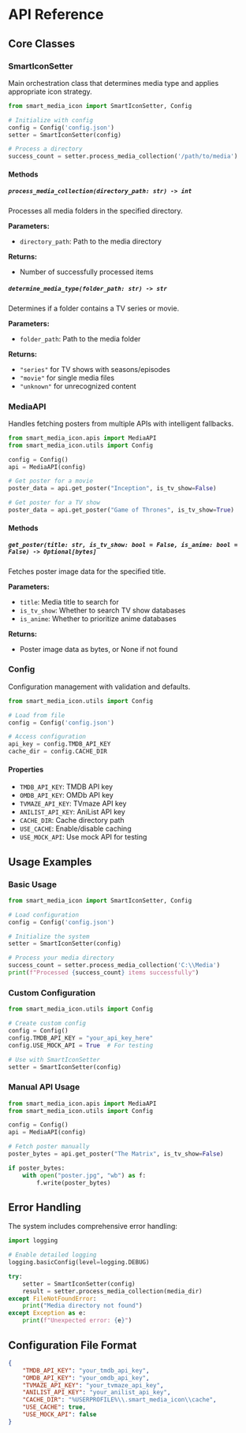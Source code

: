 # API Reference

## Core Classes

### SmartIconSetter

Main orchestration class that determines media type and applies appropriate icon strategy.

```python
from smart_media_icon import SmartIconSetter, Config

# Initialize with config
config = Config('config.json')
setter = SmartIconSetter(config)

# Process a directory
success_count = setter.process_media_collection('/path/to/media')
```

#### Methods

##### `process_media_collection(directory_path: str) -> int`

Processes all media folders in the specified directory.

**Parameters:**
- `directory_path`: Path to the media directory

**Returns:**
- Number of successfully processed items

##### `determine_media_type(folder_path: str) -> str`

Determines if a folder contains a TV series or movie.

**Parameters:**
- `folder_path`: Path to the media folder

**Returns:**
- `"series"` for TV shows with seasons/episodes
- `"movie"` for single media files
- `"unknown"` for unrecognized content

### MediaAPI

Handles fetching posters from multiple APIs with intelligent fallbacks.

```python
from smart_media_icon.apis import MediaAPI
from smart_media_icon.utils import Config

config = Config()
api = MediaAPI(config)

# Get poster for a movie
poster_data = api.get_poster("Inception", is_tv_show=False)

# Get poster for a TV show
poster_data = api.get_poster("Game of Thrones", is_tv_show=True)
```

#### Methods

##### `get_poster(title: str, is_tv_show: bool = False, is_anime: bool = False) -> Optional[bytes]`

Fetches poster image data for the specified title.

**Parameters:**
- `title`: Media title to search for
- `is_tv_show`: Whether to search TV show databases
- `is_anime`: Whether to prioritize anime databases

**Returns:**
- Poster image data as bytes, or None if not found

### Config

Configuration management with validation and defaults.

```python
from smart_media_icon.utils import Config

# Load from file
config = Config('config.json')

# Access configuration
api_key = config.TMDB_API_KEY
cache_dir = config.CACHE_DIR
```

#### Properties

- `TMDB_API_KEY`: TMDB API key
- `OMDB_API_KEY`: OMDb API key  
- `TVMAZE_API_KEY`: TVmaze API key
- `ANILIST_API_KEY`: AniList API key
- `CACHE_DIR`: Cache directory path
- `USE_CACHE`: Enable/disable caching
- `USE_MOCK_API`: Use mock API for testing

## Usage Examples

### Basic Usage

```python
from smart_media_icon import SmartIconSetter, Config

# Load configuration
config = Config('config.json')

# Initialize the system
setter = SmartIconSetter(config)

# Process your media directory
success_count = setter.process_media_collection('C:\\Media')
print(f"Processed {success_count} items successfully")
```

### Custom Configuration

```python
from smart_media_icon.utils import Config

# Create custom config
config = Config()
config.TMDB_API_KEY = "your_api_key_here"
config.USE_MOCK_API = True  # For testing

# Use with SmartIconSetter
setter = SmartIconSetter(config)
```

### Manual API Usage

```python
from smart_media_icon.apis import MediaAPI
from smart_media_icon.utils import Config

config = Config()
api = MediaAPI(config)

# Fetch poster manually
poster_bytes = api.get_poster("The Matrix", is_tv_show=False)

if poster_bytes:
    with open("poster.jpg", "wb") as f:
        f.write(poster_bytes)
```

## Error Handling

The system includes comprehensive error handling:

```python
import logging

# Enable detailed logging
logging.basicConfig(level=logging.DEBUG)

try:
    setter = SmartIconSetter(config)
    result = setter.process_media_collection(media_dir)
except FileNotFoundError:
    print("Media directory not found")
except Exception as e:
    print(f"Unexpected error: {e}")
```

## Configuration File Format

```json
{
    "TMDB_API_KEY": "your_tmdb_api_key",
    "OMDB_API_KEY": "your_omdb_api_key",
    "TVMAZE_API_KEY": "your_tvmaze_api_key", 
    "ANILIST_API_KEY": "your_anilist_api_key",
    "CACHE_DIR": "%USERPROFILE%\\.smart_media_icon\\cache",
    "USE_CACHE": true,
    "USE_MOCK_API": false
}
```
